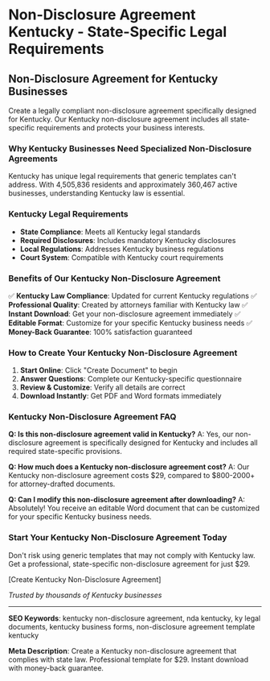 # Non-Disclosure Agreement Kentucky - State-Specific Legal Requirements

## Non-Disclosure Agreement for Kentucky Businesses

Create a legally compliant non-disclosure agreement specifically designed for Kentucky. Our Kentucky non-disclosure agreement includes all state-specific requirements and protects your business interests.

### Why Kentucky Businesses Need Specialized Non-Disclosure Agreements

Kentucky has unique legal requirements that generic templates can't address. With 4,505,836 residents and approximately 360,467 active businesses, understanding Kentucky law is essential.

### Kentucky Legal Requirements

- **State Compliance**: Meets all Kentucky legal standards
- **Required Disclosures**: Includes mandatory Kentucky disclosures
- **Local Regulations**: Addresses Kentucky business regulations
- **Court System**: Compatible with Kentucky court requirements

### Benefits of Our Kentucky Non-Disclosure Agreement

✅ **Kentucky Law Compliance**: Updated for current Kentucky regulations
✅ **Professional Quality**: Created by attorneys familiar with Kentucky law
✅ **Instant Download**: Get your non-disclosure agreement immediately
✅ **Editable Format**: Customize for your specific Kentucky business needs
✅ **Money-Back Guarantee**: 100% satisfaction guaranteed

### How to Create Your Kentucky Non-Disclosure Agreement

1. **Start Online**: Click "Create Document" to begin
2. **Answer Questions**: Complete our Kentucky-specific questionnaire
3. **Review & Customize**: Verify all details are correct
4. **Download Instantly**: Get PDF and Word formats immediately

### Kentucky Non-Disclosure Agreement FAQ

**Q: Is this non-disclosure agreement valid in Kentucky?**
A: Yes, our non-disclosure agreement is specifically designed for Kentucky and includes all required state-specific provisions.

**Q: How much does a Kentucky non-disclosure agreement cost?**
A: Our Kentucky non-disclosure agreement costs $29, compared to $800-2000+ for attorney-drafted documents.

**Q: Can I modify this non-disclosure agreement after downloading?**
A: Absolutely! You receive an editable Word document that can be customized for your specific Kentucky business needs.

### Start Your Kentucky Non-Disclosure Agreement Today

Don't risk using generic templates that may not comply with Kentucky law. Get a professional, state-specific non-disclosure agreement for just $29.

[Create Kentucky Non-Disclosure Agreement]

_Trusted by thousands of Kentucky businesses_

---

**SEO Keywords**: kentucky non-disclosure agreement, nda kentucky, ky legal documents, kentucky business forms, non-disclosure agreement template kentucky

**Meta Description**: Create a Kentucky non-disclosure agreement that complies with state law. Professional template for $29. Instant download with money-back guarantee.
